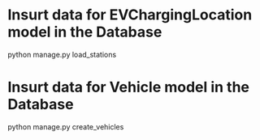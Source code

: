 # Insurt data for EVChargingLocation model in the Database
python manage.py load_stations


# Insurt data for Vehicle model in the Database
python manage.py create_vehicles
